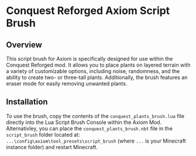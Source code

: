 # Conquest Reforged Axiom Script Brush

## Overview
This script brush for Axiom is specifically designed for use within the Conquest Reforged mod. It allows you to place plants on layered terrain with a variety of customizable options, including noise, randomness, and the ability to create two- or three-tall plants. Additionally, the brush features an eraser mode for easily removing unwanted plants.

## Installation
To use the brush, copy the contents of the `conquest_plants_brush.lua` file directly into the Lua Script Brush Console within the Axiom Mod. Alternativley, you can place the `conquest_plants_brush.nbt` file in the `script_brush` folder located at:  
`...\config\axiom\tool_presets\script_brush` (where `...` is your Minecraft instance folder) and restart Minecraft.
